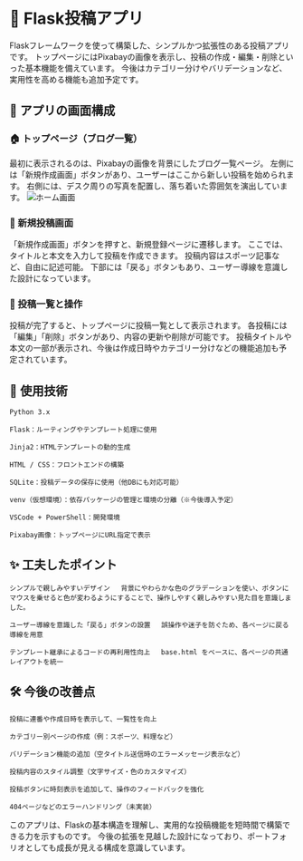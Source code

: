 # 📝 Flask投稿アプリ

Flaskフレームワークを使って構築した、シンプルかつ拡張性のある投稿アプリです。 トップページにはPixabayの画像を表示し、投稿の作成・編集・削除といった基本機能を備えています。 今後はカテゴリー分けやバリデーションなど、実用性を高める機能も追加予定です。

## 📸 アプリの画面構成

### 🏠 トップページ（ブログ一覧）

最初に表示されるのは、Pixabayの画像を背景にしたブログ一覧ページ。 左側には「新規作成画面」ボタンがあり、ユーザーはここから新しい投稿を始められます。 右側には、デスク周りの写真を配置し、落ち着いた雰囲気を演出しています。
![ホーム画面](Images/home.png)

### 📝 新規投稿画面

「新規作成画面」ボタンを押すと、新規登録ページに遷移します。 ここでは、タイトルと本文を入力して投稿を作成できます。 投稿内容はスポーツ記事など、自由に記述可能。 下部には「戻る」ボタンもあり、ユーザー導線を意識した設計になっています。

### 📄 投稿一覧と操作

投稿が完了すると、トップページに投稿一覧として表示されます。 各投稿には「編集」「削除」ボタンがあり、内容の更新や削除が可能です。 投稿タイトルや本文の一部が表示され、今後は作成日時やカテゴリー分けなどの機能追加も予定されています。


## 🔧 使用技術

    Python 3.x

    Flask：ルーティングやテンプレート処理に使用

    Jinja2：HTMLテンプレートの動的生成

    HTML / CSS：フロントエンドの構築

    SQLite：投稿データの保存に使用（他DBにも対応可能）

    venv（仮想環境）：依存パッケージの管理と環境の分離（※今後導入予定）

    VSCode + PowerShell：開発環境

    Pixabay画像：トップページにURL指定で表示

## ✨ 工夫したポイント

    シンプルで親しみやすいデザイン 　背景にやわらかな色のグラデーションを使い、ボタンにマウスを乗せると色が変わるようにすることで、操作しやすく親しみやすい見た目を意識しました。

    ユーザー導線を意識した「戻る」ボタンの設置 　誤操作や迷子を防ぐため、各ページに戻る導線を用意

    テンプレート継承によるコードの再利用性向上 　base.html をベースに、各ページの共通レイアウトを統一

## 🛠 今後の改善点

    投稿に連番や作成日時を表示して、一覧性を向上

    カテゴリー別ページの作成（例：スポーツ、料理など）

    バリデーション機能の追加（空タイトル送信時のエラーメッセージ表示など）

    投稿内容のスタイル調整（文字サイズ・色のカスタマイズ）

    投稿ボタンに時刻表示を追加して、操作のフィードバックを強化

    404ページなどのエラーハンドリング（未実装）

このアプリは、Flaskの基本構造を理解し、実用的な投稿機能を短時間で構築できる力を示すものです。 今後の拡張を見越した設計になっており、ポートフォリオとしても成長が見える構成を意識しています。
